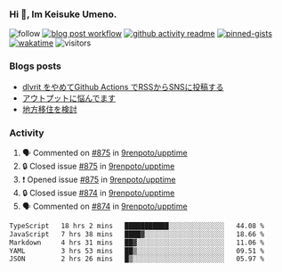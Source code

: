 ### Hi 👋, Im Keisuke Umeno.

<!--
**9renpoto/9renpoto** is a ✨ _special_ ✨ repository because its `README.md` (this file) appears on your GitHub profile.

Here are some ideas to get you started:

- 🔭 I’m currently working on ...
- 🌱 I’m currently learning ...
- 👯 I’m looking to collaborate on ...
- 🤔 I’m looking for help with ...
- 💬 Ask me about ...
- 📫 How to reach me: ...
- 😄 Pronouns: ...
- ⚡ Fun fact: ...
-->

![follow](https://img.shields.io/github/followers/9renpoto?label=Follow&style=social)
[![blog post workflow](https://github.com/9renpoto/9renpoto/actions/workflows/blog.yml/badge.svg)](https://github.com/9renpoto/9renpoto/actions/workflows/blog.yml)
[![github activity readme](https://github.com/9renpoto/9renpoto/actions/workflows/activity.yml/badge.svg)](https://github.com/9renpoto/9renpoto/actions/workflows/activity.yml)
[![pinned-gists](https://github.com/9renpoto/9renpoto/actions/workflows/pin-gist.yml/badge.svg)](https://github.com/9renpoto/9renpoto/actions/workflows/pin-gist.yml)
[![wakatime](https://github.com/9renpoto/9renpoto/actions/workflows/waka-readme-status.yml/badge.svg)](https://github.com/9renpoto/9renpoto/actions/workflows/waka-readme-status.yml)
![visitors](https://komarev.com/ghpvc/?username=9renpoto&label=Profile%20views&color=0e75b6&style=flat)

### Blogs posts

<!-- BLOG-POST-LIST:START -->
- [dlvrit をやめてGithub Actions でRSSからSNSに投稿する](https://9renpoto.win/entry/2023/11/12/dlvrit-to-gh-actions)
- [アウトプットに悩んでます](https://9renpoto.win/entry/2023/11/11/technology-to-limit-input)
- [地方移住を検討](https://9renpoto.win/entry/2023/09/09/migration-plan)
<!-- BLOG-POST-LIST:END -->

### Activity

<!--START_SECTION:activity-->
1. 🗣 Commented on [#875](https://github.com/9renpoto/upptime/issues/875#issuecomment-1817456820) in [9renpoto/upptime](https://github.com/9renpoto/upptime)
2. 🔒 Closed issue [#875](https://github.com/9renpoto/upptime/issues/875) in [9renpoto/upptime](https://github.com/9renpoto/upptime)
3. ❗ Opened issue [#875](https://github.com/9renpoto/upptime/issues/875) in [9renpoto/upptime](https://github.com/9renpoto/upptime)
4. 🔒 Closed issue [#874](https://github.com/9renpoto/upptime/issues/874) in [9renpoto/upptime](https://github.com/9renpoto/upptime)
5. 🗣 Commented on [#874](https://github.com/9renpoto/upptime/issues/874#issuecomment-1817436544) in [9renpoto/upptime](https://github.com/9renpoto/upptime)
<!--END_SECTION:activity-->

<!--START_SECTION:waka-->

```txt
TypeScript   18 hrs 2 mins   ███████████░░░░░░░░░░░░░░   44.08 %
JavaScript   7 hrs 38 mins   ████▓░░░░░░░░░░░░░░░░░░░░   18.66 %
Markdown     4 hrs 31 mins   ██▓░░░░░░░░░░░░░░░░░░░░░░   11.06 %
YAML         3 hrs 53 mins   ██▒░░░░░░░░░░░░░░░░░░░░░░   09.51 %
JSON         2 hrs 26 mins   █▒░░░░░░░░░░░░░░░░░░░░░░░   05.97 %
```

<!--END_SECTION:waka-->
